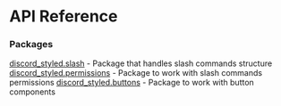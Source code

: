 # API Reference

### Packages

[discord_styled.slash](./slash.md) - Package that handles slash commands structure
[discord_styled.permissions](./permissions.md) - Package to work with slash commands permissions
[discord_styled.buttons](./buttons.md) - Package to work with button components